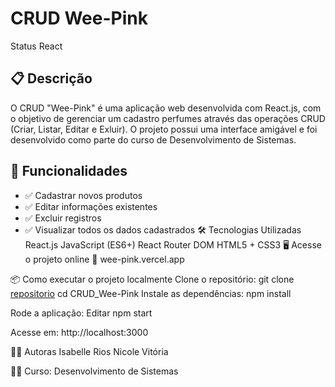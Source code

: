 # CRUD Wee-Pink
Status React

## 📋 Descrição
O CRUD "Wee-Pink" é uma aplicação web desenvolvida com React.js, com o objetivo de gerenciar um cadastro perfumes através das operações CRUD (Criar, Listar, Editar e Exluir). O projeto possui uma interface amigável e foi desenvolvido como parte do curso de Desenvolvimento de Sistemas.

## 🚀 Funcionalidades
- ✅ Cadastrar novos produtos
- ✅ Editar informações existentes
- ✅ Excluir registros
- ✅ Visualizar todos os dados cadastrados
🛠️ Tecnologias Utilizadas
React.js
JavaScript (ES6+)
React Router DOM
HTML5 + CSS3
🖥️ Acesse o projeto online
🔗 wee-pink.vercel.app

📦 Como executar o projeto localmente
Clone o repositório: git clone [repositorio](https://github.com/riossisabelle/Wee-pink) cd CRUD_Wee-Pink
Instale as dependências: npm install

Rode a aplicação: Editar npm start

Acesse em: http://localhost:3000

👩‍💻 Autoras Isabelle Rios Nicole Vitória

👩‍🏫 Curso: Desenvolvimento de Sistemas
